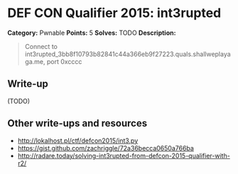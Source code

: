 # DEF CON Qualifier 2015: int3rupted

**Category:** Pwnable
**Points:** 5
**Solves:** TODO
**Description:**

> Connect to int3rupted_3bb8f10793b82841c44a366eb9f27223.quals.shallweplayaga.me, port 0xcccc


## Write-up

(TODO)

## Other write-ups and resources

* <http://lokalhost.pl/ctf/defcon2015/int3.py>
* <https://gist.github.com/zachriggle/72a36becca0650a766ba>
* <http://radare.today/solving-int3rupted-from-defcon-2015-qualifier-with-r2/>
